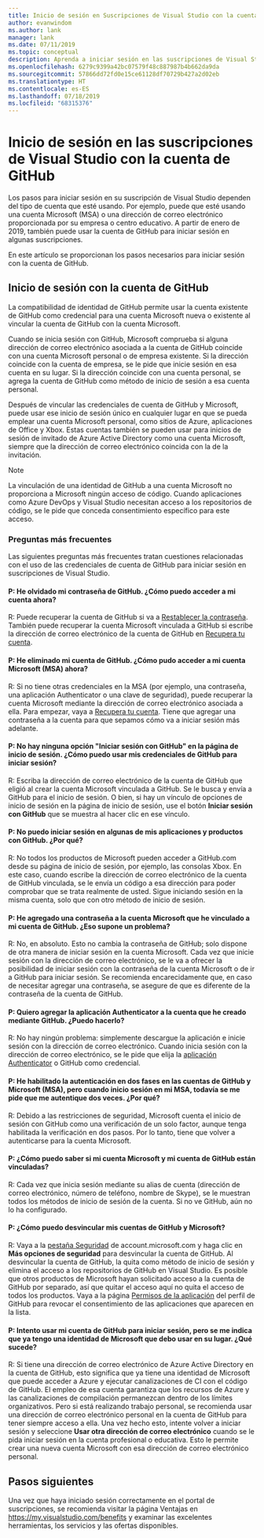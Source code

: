 ```yaml
---
title: Inicio de sesión en Suscripciones de Visual Studio con la cuenta de GitHub | Microsoft Docs
author: evanwindom
ms.author: lank
manager: lank
ms.date: 07/11/2019
ms.topic: conceptual
description: Aprenda a iniciar sesión en las suscripciones de Visual Studio con la cuenta de GitHub.
ms.openlocfilehash: 6279c9399a42bc07579f48c887987b4b662da9da
ms.sourcegitcommit: 57866dd72fd0e15ce61128df70729b427a2d02eb
ms.translationtype: HT
ms.contentlocale: es-ES
ms.lasthandoff: 07/18/2019
ms.locfileid: "68315376"
---
```

# <a name="signing-in-to-visual-studio-subscriptions-with-your-github-account"></a>Inicio de sesión en las suscripciones de Visual Studio con la cuenta de GitHub 

Los pasos para iniciar sesión en su suscripción de Visual Studio dependen del tipo de cuenta que esté usando. Por ejemplo, puede que esté usando una cuenta Microsoft (MSA) o una dirección de correo electrónico proporcionada por su empresa o centro educativo. A partir de enero de 2019, también puede usar la cuenta de GitHub para iniciar sesión en algunas suscripciones. 

En este artículo se proporcionan los pasos necesarios para iniciar sesión con la cuenta de GitHub.

## <a name="signing-in-with-your-github-account"></a>Inicio de sesión con la cuenta de GitHub

La compatibilidad de identidad de GitHub permite usar la cuenta existente de GitHub como credencial para una cuenta Microsoft nueva o existente al vincular la cuenta de GitHub con la cuenta Microsoft. 

Cuando se inicia sesión con GitHub, Microsoft comprueba si alguna dirección de correo electrónico asociada a la cuenta de GitHub coincide con una cuenta Microsoft personal o de empresa existente. Si la dirección coincide con la cuenta de empresa, se le pide que inicie sesión en esa cuenta en su lugar. Si la dirección coincide con una cuenta personal, se agrega la cuenta de GitHub como método de inicio de sesión a esa cuenta personal.

Después de vincular las credenciales de cuenta de GitHub y Microsoft, puede usar ese inicio de sesión único en cualquier lugar en que se pueda emplear una cuenta Microsoft personal, como sitios de Azure, aplicaciones de Office y Xbox. Estas cuentas también se pueden usar para inicios de sesión de invitado de Azure Active Directory como una cuenta Microsoft, siempre que la dirección de correo electrónico coincida con la de la invitación.

> [!NOTE]
> La vinculación de una identidad de GitHub a una cuenta Microsoft no proporciona a Microsoft ningún acceso de código. Cuando aplicaciones como Azure DevOps y Visual Studio necesitan acceso a los repositorios de código, se le pide que conceda consentimiento específico para este acceso. 

### <a name="frequently-asked-questions"></a>Preguntas más frecuentes
Las siguientes preguntas más frecuentes tratan cuestiones relacionadas con el uso de las credenciales de cuenta de GitHub para iniciar sesión en suscripciones de Visual Studio.

#### <a name="q-i-forgot-my-github-password--how-can-i-access-my-account-now"></a>P: He olvidado mi contraseña de GitHub.  ¿Cómo puedo acceder a mi cuenta ahora?
R:  Puede recuperar la cuenta de GitHub si va a [Restablecer la contraseña](https://github.com/password_reset). También puede recuperar la cuenta Microsoft vinculada a GitHub si escribe la dirección de correo electrónico de la cuenta de GitHub en [Recupera tu cuenta](https://account.live.com/password/reset).

#### <a name="q-i-deleted-my-github-account--how-can-i-access-my-microsoft-account-msa-now"></a>P: He eliminado mi cuenta de GitHub.  ¿Cómo pudo acceder a mi cuenta Microsoft (MSA) ahora?
R: Si no tiene otras credenciales en la MSA (por ejemplo, una contraseña, una aplicación Authenticator o una clave de seguridad), puede recuperar la cuenta Microsoft mediante la dirección de correo electrónico asociada a ella. Para empezar, vaya a [Recupera tu cuenta](https://account.live.com/password/reset). Tiene que agregar una contraseña a la cuenta para que sepamos cómo va a iniciar sesión más adelante. 

#### <a name="q-theres-no-sign-in-with-github-option-on-the-sign-in-page--how-can-i-use-my-github-credentials-to-sign-in"></a>P: No hay ninguna opción "Iniciar sesión con GitHub" en la página de inicio de sesión.  ¿Cómo puedo usar mis credenciales de GitHub para iniciar sesión?
R:  Escriba la dirección de correo electrónico de la cuenta de GitHub que eligió al crear la cuenta Microsoft vinculada a GitHub. Se le busca y envía a GitHub para el inicio de sesión. O bien, si hay un vínculo de opciones de inicio de sesión en la página de inicio de sesión, use el botón **Iniciar sesión con GitHub** que se muestra al hacer clic en ese vínculo. 

#### <a name="q-i-cant-sign-in-to-some-of-my-apps-and-products-with-github--why"></a>P: No puedo iniciar sesión en algunas de mis aplicaciones y productos con GitHub.  ¿Por qué?
R:  No todos los productos de Microsoft pueden acceder a GitHub.com desde su página de inicio de sesión, por ejemplo, las consolas Xbox. En este caso, cuando escribe la dirección de correo electrónico de la cuenta de GitHub vinculada, se le envía un código a esa dirección para poder comprobar que se trata realmente de usted. Sigue iniciando sesión en la misma cuenta, solo que con otro método de inicio de sesión. 

#### <a name="q--ive-added-a-password-to-the-microsoft-account-i-have-linked-to-my-github-account--will-that-cause-a-problem"></a>P:  He agregado una contraseña a la cuenta Microsoft que he vinculado a mi cuenta de GitHub.  ¿Eso supone un problema?
R:  No, en absoluto. Esto no cambia la contraseña de GitHub; solo dispone de otra manera de iniciar sesión en la cuenta Microsoft. Cada vez que inicie sesión con la dirección de correo electrónico, se le va a ofrecer la posibilidad de iniciar sesión con la contraseña de la cuenta Microsoft o de ir a GitHub para iniciar sesión. Se recomienda encarecidamente que, en caso de necesitar agregar una contraseña, se asegure de que es diferente de la contraseña de la cuenta de GitHub.

#### <a name="q-i-want-to-add-the-authenticator-app-to-the-account-i-created-using-github--can-i-do-that"></a>P: Quiero agregar la aplicación Authenticator a la cuenta que he creado mediante GitHub.  ¿Puedo hacerlo?
R:  No hay ningún problema: simplemente descargue la aplicación e inicie sesión con la dirección de correo electrónico. Cuando inicia sesión con la dirección de correo electrónico, se le pide que elija la [aplicación Authenticator](https://go.microsoft.com/fwlink/?linkid=2090219) o GitHub como credencial.

#### <a name="q-ive-enabled-two-factor-authentication-on-both-my-github-and-microsoft-accounts-msa-but-when-i-sign-in-to-my-msa-im-still-asked-to-authenticate-twice--why"></a>P: He habilitado la autenticación en dos fases en las cuentas de GitHub y Microsoft (MSA), pero cuando inicio sesión en mi MSA, todavía se me pide que me autentique dos veces.  ¿Por qué?
R: Debido a las restricciones de seguridad, Microsoft cuenta el inicio de sesión con GitHub como una verificación de un solo factor, aunque tenga habilitada la verificación en dos pasos. Por lo tanto, tiene que volver a autenticarse para la cuenta Microsoft. 

#### <a name="q--how-can-i-tell-if-my-microsoft-account-and-github-accounts-are-linked"></a>P:  ¿Cómo puedo saber si mi cuenta Microsoft y mi cuenta de GitHub están vinculadas?
R:  Cada vez que inicia sesión mediante su alias de cuenta (dirección de correo electrónico, número de teléfono, nombre de Skype), se le muestran todos los métodos de inicio de sesión de la cuenta. Si no ve GitHub, aún no lo ha configurado.

#### <a name="q--how-can-i-unlink-my-microsoft-and-github-accounts"></a>P:  ¿Cómo puedo desvincular mis cuentas de GitHub y Microsoft? 
R:  Vaya a la [pestaña Seguridad](https://account.microsoft.com/security) de account.microsoft.com y haga clic en **Más opciones de seguridad** para desvincular la cuenta de GitHub. Al desvincular la cuenta de GitHub, la quita como método de inicio de sesión y elimina el acceso a los repositorios de GitHub en Visual Studio. Es posible que otros productos de Microsoft hayan solicitado acceso a la cuenta de GitHub por separado, así que quitar el acceso aquí no quita el acceso de todos los productos. Vaya a la página [Permisos de la aplicación](https://github.com/settings/applications) del perfil de GitHub para revocar el consentimiento de las aplicaciones que aparecen en la lista.

#### <a name="q--i-try-to-use-my-github-account-to-sign-in-but-im-prompted-that-i-already-have-a-microsoft-identity-that-i-should-use-instead--whats-happening"></a>P:  Intento usar mi cuenta de GitHub para iniciar sesión, pero se me indica que ya tengo una identidad de Microsoft que debo usar en su lugar.  ¿Qué sucede?
R:  Si tiene una dirección de correo electrónico de Azure Active Directory en la cuenta de GitHub, esto significa que ya tiene una identidad de Microsoft que puede acceder a Azure y ejecutar canalizaciones de CI con el código de GitHub. El empleo de esa cuenta garantiza que los recursos de Azure y las canalizaciones de compilación permanezcan dentro de los límites organizativos. Pero si está realizando trabajo personal, se recomienda usar una dirección de correo electrónico personal en la cuenta de GitHub para tener siempre acceso a ella. Una vez hecho esto, intente volver a iniciar sesión y seleccione **Usar otra dirección de correo electrónico** cuando se le pida iniciar sesión en la cuenta profesional o educativa. Esto le permite crear una nueva cuenta Microsoft con esa dirección de correo electrónico personal.

## <a name="next-steps"></a>Pasos siguientes
Una vez que haya iniciado sesión correctamente en el portal de suscripciones, se recomienda visitar la página Ventajas en https://my.visualstudio.com/benefits y examinar las excelentes herramientas, los servicios y las ofertas disponibles.  